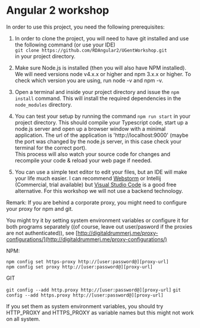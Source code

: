 # Angular 2 workshop

In order to use this project, you need the following prerequisites:
 
1. In order to clone the project, you will need to have git installed and use the following command (or use your IDE)  
  `git clone https://github.com/RDAngular2/UGentWorkshop.git`  
   in your project directory.
  
2. Make sure Node.js is installed (then you will also have NPM installed). We will need versions node v4.x.x or higher and npm 3.x.x or higher. To check which version you are using, run node -v and npm -v.
   
3. Open a terminal and inside your project directory and issue the `npm install` command. This will install the required dependencies in the `node_modules` directory.

4. You can test your setup by running the command `npm run start` in your project directory. This should compile your Typescript code, start up
a node.js server and open up a browser window with a minimal application. The url of the application is 'http://localhost:9000'
(maybe the port was changed by the node.js server, in this case check your terminal for the correct port).  
This process will also watch your source code for changes and recompile your code & reload your web page if needed.

5. You can use a simple text editor to edit your files, but an IDE will make your life much easier. I can recommend [Webstorm](https://www.jetbrains.com/webstorm/) or Intellij (Commercial, trial available) but [Visual Studio Code](https://code.visualstudio.com/) 
is a good free alternative. For this workshop we will not use a backend technology.

Remark: If you are behind a corporate proxy, you might need to configure your proxy for npm and git.

You might try it by setting system environment variables or configure it for both programs separately ((of course, leave out user/pasword if the proxies are not authenticated)), 
see [http://digitaldrummerj.me/proxy-configurations/](http://digitaldrummerj.me/proxy-configurations/)

NPM: 

`npm config set https-proxy http://[user:password@][proxy-url]`      
`npm config set proxy http://[user:password@][proxy-url]`

GIT

`git config --add http.proxy http://[user:password@][proxy-url]`
`git config --add https.proxy http://[user:password@][proxy-url]`

If you set them as system environment variables, you should try HTTP_PROXY and HTTPS_PROXY as variable names but this might not work on all system.    
    
     
  
 
 
 